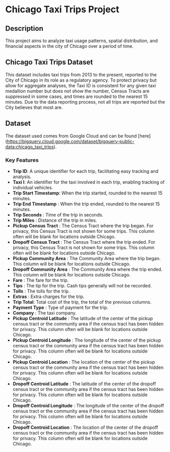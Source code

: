 # Chicago Taxi Trips Project
## Description
This project aims to analyze taxi usage patterns, spatial distribution, and financial aspects in the city of Chicago over a period of time.
## Chicago Taxi Trips Dataset
This dataset includes taxi trips from 2013 to the present, reported to the City of Chicago in its role as a regulatory agency. To protect privacy but allow for aggregate analyses, the Taxi ID is consistent for any given taxi medallion number but does not show the number, Census Tracts are suppressed in some cases, and times are rounded to the nearest 15 minutes. Due to the data reporting process, not all trips are reported but the City believes that most are.
## Dataset
The dataset used comes from Google Cloud and can be found [here] (https://bigquery.cloud.google.com/dataset/bigquery-public-data:chicago_taxi_trips).
### Key Features
- **Trip ID**: A unique identifier for each trip, facilitating easy tracking and analysis.
- **Taxi I**: An identifier for the taxi involved in each trip, enabling tracking of individual vehicles.
- **Trip Start Timestamp**: When the trip started, rounded to the nearest 15 minutes.
- **Trip End Timestamp** : When the trip ended, rounded to the nearest 15 minutes.
- **Trip Seconds** : Time of the trip in seconds.
- **Trip Miles** : Distance of the trip in miles.
- **Pickup Census Tract** : The Census Tract where the trip began. For privacy, this Census Tract is not shown for some trips. This column often will be blank for locations outside Chicago.
- **Dropoff Census Tract** : The Census Tract where the trip ended. For privacy, this Census Tract is not shown for some trips. This column often will be blank for locations outside Chicago.
- **Pickup Community Area** : The Community Area where the trip began. This column will be blank for locations outside Chicago.
- **Dropoff Community Area** : The Community Area where the trip ended. This column will be blank for locations outside Chicago.
- **Fare** : The fare for the trip.
- **Tips** : The tip for the trip. Cash tips generally will not be recorded.
- **Tolls** : The tolls for the trip.
- **Extras** : Extra charges for the trip.
- **Trip Total**: Total cost of the trip, the total of the previous columns.
- **Payment Type** : Type of payment for the trip.
- **Company** : The taxi company.
- **Pickup Centroid Latitude** : The latitude of the center of the pickup census tract or the community area if the census tract has been hidden for privacy. This column often will be blank for locations outside Chicago.
- **Pickup Centroid Longitude** : The longitude of the center of the pickup census tract or the community area if the census tract has been hidden for privacy. This column often will be blank for locations outside Chicago.
- **Pickup Centroid Location** : The location of the center of the pickup census tract or the community area if the census tract has been hidden for privacy. This column often will be blank for locations outside Chicago.
- **Dropoff Centroid Latitude** : The latitude of the center of the dropoff census tract or the community area if the census tract has been hidden for privacy. This column often will be blank for locations outside Chicago.
- **Dropoff Centroid Longitude** : The longitude of the center of the dropoff census tract or the community area if the census tract has been hidden for privacy. This column often will be blank for locations outside Chicago.
- **Dropoff Centroid Location** : The location of the center of the dropoff census tract or the community area if the census tract has been hidden for privacy. This column often will be blank for locations outside Chicago.
